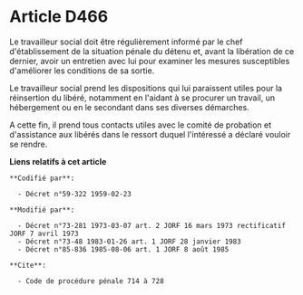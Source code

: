 # Article D466

Le travailleur social doit être régulièrement informé par le chef d'établissement de la situation pénale du détenu et, avant
la libération de ce dernier, avoir un entretien avec lui pour examiner les mesures susceptibles d'améliorer les conditions de
sa sortie. 

Le travailleur social prend les dispositions qui lui paraissent utiles pour la réinsertion du libéré, notamment en l'aidant à
se procurer un travail, un hébergement ou en le secondant dans ses diverses démarches.

A cette fin, il prend tous contacts utiles avec le comité de probation et d'assistance aux libérés dans le ressort duquel
l'intéressé a déclaré vouloir se rendre.

**Liens relatifs à cet article**

	**Codifié par**:

	  - Décret n°59-322 1959-02-23

	**Modifié par**:

	  - Décret n°73-281 1973-03-07 art. 2 JORF 16 mars 1973 rectificatif JORF 7 avril 1973
	  - Décret n°73-48 1983-01-26 art. 1 JORF 28 janvier 1983
	  - Décret n°85-836 1985-08-06 art. 1 JORF 8 août 1985

	**Cite**:

	  - Code de procédure pénale 714 à 728
